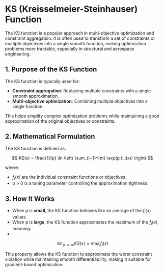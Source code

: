 # KS (Kreisselmeier-Steinhauser) Function

The KS function is a popular approach in multi-objective optimization and constraint aggregation. It is often used to transform a set of constraints or multiple objectives into a single smooth function, making optimization problems more tractable, especially in structural and aerospace engineering.

## 1. Purpose of the KS Function
The KS function is typically used for:
- **Constraint aggregation**: Replacing multiple constraints with a single smooth approximation.
- **Multi-objective optimization**: Combining multiple objectives into a single function.

This helps simplify complex optimization problems while maintaining a good approximation of the original objectives or constraints.

## 2. Mathematical Formulation
The KS function is defined as:

$$
KS(x) = \frac{1}{p} \ln \left( \sum_{i=1}^{m} \exp(p f_i(x)) \right)
$$

where:
-  $f_i(x)$  are the individual constraint functions or objectives.
- p > 0  is a tuning parameter controlling the approximation tightness.

## 3. How It Works
- When p is **small**, the KS function behaves like an average of the  $f_i(x)$ values.
- When p is **large**, the KS function approximates the maximum of the  $f_i(x)$, meaning:
- 
$$
\lim_{ p \to \infty} KS(x) = \max_i f_i(x)
$$

This property allows the KS function to approximate the worst constraint violation while maintaining smooth differentiability, making it suitable for gradient-based optimization.
